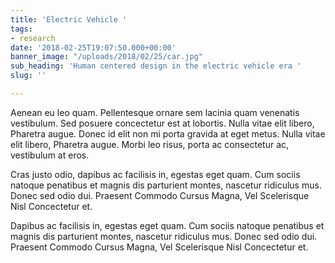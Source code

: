 ```yaml
---
title: 'Electric Vehicle '
tags:
- research
date: '2018-02-25T19:07:50.000+00:00'
banner_image: "/uploads/2018/02/25/car.jpg"
sub_heading: 'Human centered design in the electric vehicle era '
slug: ''

---
```

Aenean eu leo ​​quam. Pellentesque ornare sem lacinia quam venenatis vestibulum. Sed posuere concectetur est at lobortis. Nulla vitae elit libero, Pharetra augue. Donec id elit non mi porta gravida at eget metus. Nulla vitae elit libero, Pharetra augue. Morbi leo risus, porta ac consectetur ac, vestibulum at eros.

Cras justo odio, dapibus ac facilisis in, egestas eget quam. Cum sociis natoque penatibus et magnis dis parturient montes, nascetur ridiculus mus. Donec sed odio dui. Praesent Commodo Cursus Magna, Vel Scelerisque Nisl Concectetur et.

Dapibus ac facilisis in, egestas eget quam. Cum sociis natoque penatibus et magnis dis parturient montes, nascetur ridiculus mus. Donec sed odio dui. Praesent Commodo Cursus Magna, Vel Scelerisque Nisl Concectetur et.